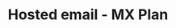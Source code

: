 ---
title: Hosted email - MX Plan
slug: emails
excertp: All you need to know about hosted email
sections: Getting started, Email account features, Configure on computer, Configure on smartphone, Configure an email service, Diagnostic
---